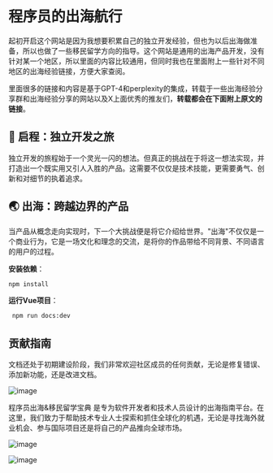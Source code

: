 # 程序员的出海航行

起初开启这个网站是因为我想要积累自己的独立开发经验，但也为以后出海做准备，所以也做了一些移民留学方向的指导。这个网站是通用的出海产品开发，没有针对某一个地区，所以里面的内容比较通用，但同时我也在里面附上一些针对不同地区的出海经验链接，方便大家查阅。

里面很多的链接和内容是基于GPT-4和perplexity的集成，转载于一些出海经验分享群和出海经验分享的网站以及X上面优秀的推友们，**转载都会在下面附上原文的链接**。

## 🚀 **启程：独立开发之旅**

独立开发的旅程始于一个灵光一闪的想法。但真正的挑战在于将这一想法实现，并打造出一个既实用又引人入胜的产品。这需要不仅仅是技术技能，更需要勇气、创新和对细节的执着追求。

## 🌏 **出海：跨越边界的产品**

当产品从概念走向实现时，下一个大挑战便是将它介绍给世界。"出海"不仅仅是一个商业行为，它是一场文化和理念的交流，是将你的作品带给不同背景、不同语言的用户的过程。

 **安装依赖**：

   ```bash
   npm install
   ```

 **运行Vue项目**：

   ```bash
    npm run docs:dev
   ```


## 贡献指南

文档还处于初期建设阶段，我们非常欢迎社区成员的任何贡献，无论是修复错误、添加新功能，还是改进文档。

![image](https://github.com/ikkkp/IndieDevAtlas/assets/148513444/9910fd94-70a3-4a72-b467-0b14b7a7adbe)

程序员出海&移民留学宝典 是专为软件开发者和技术人员设计的出海指南平台。在这里，我们致力于帮助技术专业人士探索和抓住全球化的机遇，无论是寻找海外就业机会、参与国际项目还是将自己的产品推向全球市场。

![image](https://github.com/ikkkp/IndieDevAtlas/assets/148513444/95a684ae-4b8a-47b3-b6da-62bf06f7dfc7)

![image](https://github.com/ikkkp/IndieDevAtlas/assets/148513444/5e1c12e0-9ffe-4395-b1bb-b78546ac730c)








